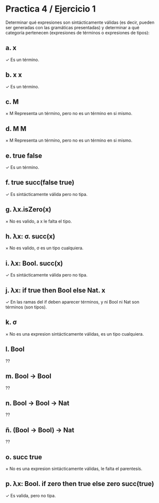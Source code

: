 # Practica 4 / Ejercicio 1  
Determinar qué expresiones son sintácticamente válidas (es decir, pueden ser generadas con las gramáticas presentadas) y determinar a qué categoría pertenecen (expresiones de términos o expresiones de tipos):  
## a. x  
$\checkmark$ Es un término.  
## b. x x  
$\checkmark$ Es un término.  
## c. M  
$\times$ M Representa un término, pero no es un término en si mismo.  
## d. M M  
$\times$ M Representa un término, pero no es un término en si mismo.  
## e. true false  
$\checkmark$ Es un término.  
## f. true succ(false true)  
$\checkmark$ Es sintácticamente válida pero no tipa.  
## g. λx.isZero(x)  
$\times$ No es valido, a x le falta el tipo.  
## h. λx: σ. succ(x)  
$\times$ No es valido, σ es un tipo cualquiera.
## i. λx: Bool. succ(x)  
$\checkmark$ Es sintácticamente válida pero no tipa.  
## j. λx: if true then Bool else Nat. x  
$\checkmark$ En las ramas del if deben aparecer términos, y ni Bool ni Nat son términos (son tipos).  
## k. σ  
$\times$ No es una expresion sintácticamente válidas, es un tipo cualquiera.  
## l. Bool  
??
## m. Bool → Bool  
??
## n. Bool → Bool → Nat  
??
## ñ. (Bool → Bool) → Nat  
??
## o. succ true  
$\times$ No es una expresion sintácticamente válidas, le falta el parentesís.  
## p. λx: Bool. if zero then true else zero succ(true)  
$\checkmark$ Es valida, pero no tipa.  

